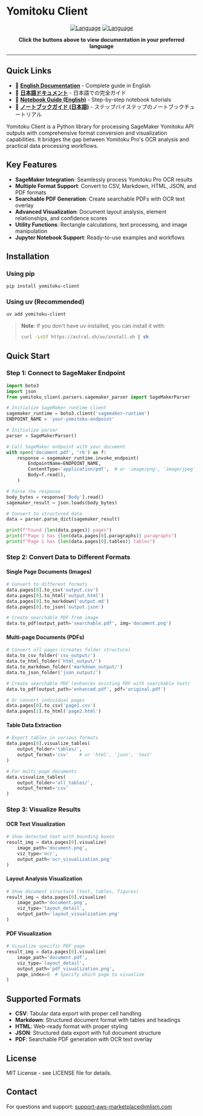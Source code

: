 # Yomitoku Client

<div align="center">

[![Language](https://img.shields.io/badge/🌐_English-blue?style=for-the-badge&logo=github)](docs/en/README.md) [![Language](https://img.shields.io/badge/🌐_日本語-red?style=for-the-badge&logo=github)](docs/ja/README.md)

**Click the buttons above to view documentation in your preferred language**

</div>

---

## Quick Links

- 📖 **[English Documentation](docs/en/README.md)** - Complete guide in English
- 📖 **[日本語ドキュメント](docs/ja/README.md)** - 日本語での完全ガイド
- 📓 **[Notebook Guide (English)](docs/en/NOTEBOOK_GUIDE.md)** - Step-by-step notebook tutorials
- 📓 **[ノートブックガイド (日本語)](docs/ja/NOTEBOOK_GUIDE.md)** - ステップバイステップのノートブックチュートリアル

Yomitoku Client is a Python library for processing SageMaker Yomitoku API outputs with comprehensive format conversion and visualization capabilities. It bridges the gap between Yomitoku Pro's OCR analysis and practical data processing workflows.

## Key Features

- **SageMaker Integration**: Seamlessly process Yomitoku Pro OCR results
- **Multiple Format Support**: Convert to CSV, Markdown, HTML, JSON, and PDF formats
- **Searchable PDF Generation**: Create searchable PDFs with OCR text overlay
- **Advanced Visualization**: Document layout analysis, element relationships, and confidence scores
- **Utility Functions**: Rectangle calculations, text processing, and image manipulation
- **Jupyter Notebook Support**: Ready-to-use examples and workflows

## Installation

### Using pip
```bash
pip install yomitoku-client
```

### Using uv (Recommended)
```bash
uv add yomitoku-client
```

> **Note**: If you don't have uv installed, you can install it with:
> ```bash
> curl -LsSf https://astral.sh/uv/install.sh | sh
> ```

## Quick Start

### Step 1: Connect to SageMaker Endpoint

```python
import boto3
import json
from yomitoku_client.parsers.sagemaker_parser import SageMakerParser

# Initialize SageMaker runtime client
sagemaker_runtime = boto3.client('sagemaker-runtime')
ENDPOINT_NAME = 'your-yomitoku-endpoint'

# Initialize parser
parser = SageMakerParser()

# Call SageMaker endpoint with your document
with open('document.pdf', 'rb') as f:
    response = sagemaker_runtime.invoke_endpoint(
        EndpointName=ENDPOINT_NAME,
        ContentType='application/pdf',  # or 'image/png', 'image/jpeg'
        Body=f.read(),
    )

# Parse the response
body_bytes = response['Body'].read()
sagemaker_result = json.loads(body_bytes)

# Convert to structured data
data = parser.parse_dict(sagemaker_result)

print(f"Found {len(data.pages)} pages")
print(f"Page 1 has {len(data.pages[0].paragraphs)} paragraphs")
print(f"Page 1 has {len(data.pages[0].tables)} tables")
```

### Step 2: Convert Data to Different Formats

#### Single Page Documents (Images)

```python
# Convert to different formats
data.pages[0].to_csv('output.csv')
data.pages[0].to_html('output.html')
data.pages[0].to_markdown('output.md')
data.pages[0].to_json('output.json')

# Create searchable PDF from image
data.to_pdf(output_path='searchable.pdf', img='document.png')
```

#### Multi-page Documents (PDFs)

```python
# Convert all pages (creates folder structure)
data.to_csv_folder('csv_output/')
data.to_html_folder('html_output/')
data.to_markdown_folder('markdown_output/')
data.to_json_folder('json_output/')

# Create searchable PDF (enhances existing PDF with searchable text)
data.to_pdf(output_path='enhanced.pdf', pdf='original.pdf')

# Or convert individual pages
data.pages[0].to_csv('page1.csv')
data.pages[1].to_html('page2.html')
```

#### Table Data Extraction

```python
# Export tables in various formats
data.pages[0].visualize_tables(
    output_folder='tables/',
    output_format='csv'    # or 'html', 'json', 'text'
)

# For multi-page documents
data.visualize_tables(
    output_folder='all_tables/',
    output_format='csv'
)
```

### Step 3: Visualize Results

#### OCR Text Visualization

```python
# Show detected text with bounding boxes
result_img = data.pages[0].visualize(
    image_path='document.png',
    viz_type='ocr',
    output_path='ocr_visualization.png'
)
```

#### Layout Analysis Visualization

```python
# Show document structure (text, tables, figures)
result_img = data.pages[0].visualize(
    image_path='document.png',
    viz_type='layout_detail',
    output_path='layout_visualization.png'
)
```

#### PDF Visualization

```python
# Visualize specific PDF page
result_img = data.pages[0].visualize(
    image_path='document.pdf',
    viz_type='layout_detail',
    output_path='pdf_visualization.png',
    page_index=0  # Specify which page to visualize
)
```

## Supported Formats

- **CSV**: Tabular data export with proper cell handling
- **Markdown**: Structured document format with tables and headings
- **HTML**: Web-ready format with proper styling
- **JSON**: Structured data export with full document structure
- **PDF**: Searchable PDF generation with OCR text overlay

## License

MIT License - see LICENSE file for details.

## Contact

For questions and support: support-aws-marketplace@mlism.com